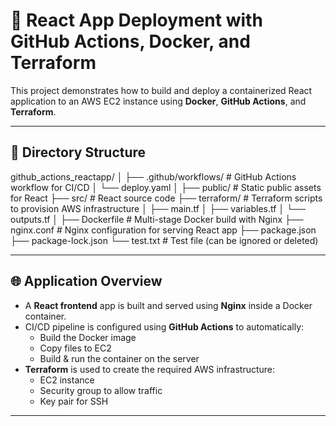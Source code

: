 # 🚀 React App Deployment with GitHub Actions, Docker, and Terraform

This project demonstrates how to build and deploy a containerized React application to an AWS EC2 instance using **Docker**, **GitHub Actions**, and **Terraform**.

---

## 📁 Directory Structure

github_actions_reactapp/
│
├── .github/workflows/ # GitHub Actions workflow for CI/CD
│ └── deploy.yaml
│
├── public/ # Static public assets for React
├── src/ # React source code
├── terraform/ # Terraform scripts to provision AWS infrastructure
│ ├── main.tf
│ ├── variables.tf
│ └── outputs.tf
│
├── Dockerfile # Multi-stage Docker build with Nginx
├── nginx.conf # Nginx configuration for serving React app
├── package.json
├── package-lock.json
└── test.txt # Test file (can be ignored or deleted)


---

## 🌐 Application Overview

- A **React frontend** app is built and served using **Nginx** inside a Docker container.
- CI/CD pipeline is configured using **GitHub Actions** to automatically:
  - Build the Docker image
  - Copy files to EC2
  - Build & run the container on the server
- **Terraform** is used to create the required AWS infrastructure:
  - EC2 instance
  - Security group to allow traffic
  - Key pair for SSH

---
